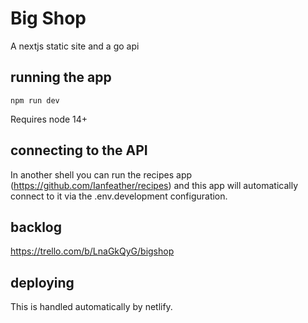 # Big Shop

A nextjs static site and a go api

## running the app
```
npm run dev
```
Requires node 14+

## connecting to the API
In another shell you can run the recipes app (https://github.com/Ianfeather/recipes) and this app will automatically connect to it via the .env.development configuration.

## backlog
https://trello.com/b/LnaGkQyG/bigshop

## deploying
This is handled automatically by netlify.
